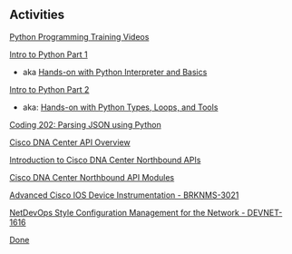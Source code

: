 ## Activities

[Python Programming Training Videos](https://learningnetwork.cisco.com/s/python-programming-training-videos)

[Intro to Python Part 1](https://developer.cisco.com/learning/labs/dne-intro-python-basics/introduction)
+ aka [Hands-on with Python Interpreter and Basics](https://developer.cisco.com/learning/labs/dne-intro-python-basics/introduction)

[Intro to Python Part 2](https://developer.cisco.com/learning/labs/dne-python-types-loops-tools/introduction/)
+ aka: [Hands-on with Python Types, Loops, and Tools](https://developer.cisco.com/learning/labs/dne-python-types-loops-tools/introduction/)

[Coding 202: Parsing JSON using Python](https://developer.cisco.com/learning/search/labs/?keyword=%22Parsing%20JSON%20with%20Python%22&page=1&sortBy=luceneScore)

[Cisco DNA Center API Overview](https://developer.cisco.com/learning/search/labs/?keyword=%22Cisco%20DNA%20Center%20API%20Overview%22&page=1&sortBy=luceneScore)

[Introduction to Cisco DNA Center Northbound APIs](https://developer.cisco.com/learning/labs/dnac-dne-mission/introduction/)

[Cisco DNA Center Northbound API Modules](https://developer.cisco.com/learning/labs/intro-to-dnac-lab/introduction/)

[Advanced Cisco IOS Device Instrumentation - BRKNMS-3021](https://www.ciscolive.com/c/dam/r/ciscolive/us/docs/2019/pdf/BRKNMS-3021.pdf)

[NetDevOps Style Configuration Management for the Network - DEVNET-1616](https://www.ciscolive.com/c/dam/r/ciscolive/emea/docs/2019/pdf/DEVNET-1616.pdf)

[Done](../sec-details6.md)
